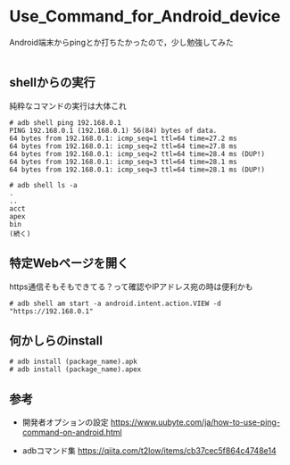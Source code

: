 # Use_Command_for_Android_device

Android端末からpingとか打ちたかったので，少し勉強してみた<br>
<br>

## shellからの実行

純粋なコマンドの実行は大体これ<br>

```
# adb shell ping 192.168.0.1
PING 192.168.0.1 (192.168.0.1) 56(84) bytes of data.
64 bytes from 192.168.0.1: icmp_seq=1 ttl=64 time=27.2 ms
64 bytes from 192.168.0.1: icmp_seq=2 ttl=64 time=27.8 ms
64 bytes from 192.168.0.1: icmp_seq=2 ttl=64 time=28.4 ms (DUP!)
64 bytes from 192.168.0.1: icmp_seq=3 ttl=64 time=28.1 ms
64 bytes from 192.168.0.1: icmp_seq=3 ttl=64 time=28.1 ms (DUP!)

# adb shell ls -a
.
..
acct
apex
bin
(続く)
```

## 特定Webページを開く

https通信そもそもできてる？って確認やIPアドレス宛の時は便利かも<br>

```
# adb shell am start -a android.intent.action.VIEW -d "https://192.168.0.1"
```

## 何かしらのinstall

```
# adb install (package_name).apk
# adb install (package_name).apex
```

## 参考

- 開発者オプションの設定
https://www.uubyte.com/ja/how-to-use-ping-command-on-android.html

- adbコマンド集
https://qiita.com/t2low/items/cb37cec5f864c4748e14

<br>

